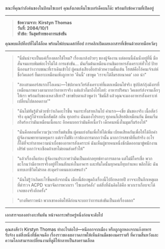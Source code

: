 ขณะที่คุณกำลังค้นของในป้อมไซเบอร์ คุณสังเกตเห็นไซเบอร์เด็คบนโต๊ะ พร้อมกับข้อความที่เปิดอยู่

---

> **ข้อความจาก: Kirstyn Thomas**  
> **วันที่: 2084/10/1**  
> **หัวข้อ: วันสุดท้ายของการแข่งขัน**

คุณพบแล็ปท็อปที่ไม่ได้ล็อค พร้อมไฟล์บนเดสก์ท็อป การคลิกเปิดเผยเอกสารที่เขียนด้วยลายมือหวัดๆ

---

> "นี่มันน่าจะเป็นแค่เรื่องตลกใช่ไหม? เรื่องแกล้งป่วยๆ ของผู้จัดงาน แต่ตอนนี้ฉันนั่งอยู่ที่นี่ มือสั่นจนแทบพิมพ์อะไรไม่ได้ การแข่งขัน... มันเริ่มต้นเหมือนงานชิมอาหารสังเคราะห์ทั่วไป ป้ายนีออนสว่างวาบขณะที่เราเดินเข้าไป ผู้คนส่งเสียงฮือฮาด้วยความตื่นเต้น โฮสต์คือไอ้คนเจ้าเล่ห์ชื่อวิคเตอร์ ยิ้มเยาะเหมือนเพิ่งถูกหวย 'คืนนี้' เขาพูด 'เราจะได้ลิ้มรสอนาคต' เออ น่า"

> "สองสามคอร์สแรกก็โอเคนะ—ไข่ปลาคาเวียร์สังเคราะห์ที่แตกเหมือนไข่จริง ซุปบิสก์กุ้งมังกรที่เหมือนภาพลวงตามากกว่าอาหารจริง แต่แล้วก็มาถึงไฮไลท์: อาหารปริศนา วิคเตอร์ส่งจานเล็กๆ ให้เรา พร้อมกับของเหลวสีเทา? เขาขยิบตาแล้วพูดว่า 'ชิมนี่สิ แล้วคุณจะมองอาหารสังเคราะห์เปลี่ยนไปตลอดกาล'"

> "ฉันไม่ทันรู้ตัวด้วยซ้ำว่าเกิดอะไรขึ้น จนกระทั่งสายเกินไป คำแรก—เชี่ย มันของจริง เนื้อสัตว์จริง คุณรู้ได้จากเนื้อสัมผัส กลิ่น ทุกอย่าง ฉันมองไปรอบๆ ทุกคนก็เสียสติเหมือนกัน มีคนเริ่มกรีดร้องว่ามันเหมือนเนื้อแกะ อีกคนบอกว่ามันคือเนื้อวัว เด็กคนหนึ่งในมุมเริ่มร้องไห้"

> "นั่นคือตอนที่ความวุ่นวายเริ่มต้นขึ้น ผู้คนแย่งกันเพื่อให้ได้เพิ่ม เบียดเสียดกันเพื่อให้ได้อีกคำ ผู้จัดงานพยายามหยุดเรา แต่เราไม่ฟัง เราต้องการมากกว่านั้น มากกว่ารสชาติที่แท้จริง อะไรก็ได้ที่จะทำลายความน่าเบื่อของอาหารสังเคราะห์ ฉันเห็นผู้ชายคนหนึ่งชักมีดออกมาขู่พนักงานเสิร์ฟ บอกว่าจะเชือดถ้าเขาไม่ยอมส่งครัวให้"

> "แล้วเรื่องก็แย่ลง ผู้จัดงานประกาศว่ามันเป็นแค่กลยุทธ์ทางการตลาด แต่ไม่มีใครเชื่อ พวกตะโกนว่ามีอาหารจริงอยู่ที่ไหนสักแห่งในอาคาร และทันใดนั้นทุกคนก็ทุบกำแพง พลิกโต๊ะ ฉันแทบเอาชีวิตไม่รอด สะดุดร่างคนและเศษแก้ว"

> "ฉันไม่รู้ว่าเกิดอะไรขึ้นหลังจากนั้น เมืองนี้ต้องพูดถึงเรื่องนี้ไปอีกหลายปี อาจจะเป็นอีกเหตุผลที่ตำรวจ ACPD จะมาจัดการพวกเรา 'ไซเบอร์คลั่ง' แต่สิ่งที่ฉันคิดได้คือ พวกเราเกือบจะได้เจอของจริงอีกครั้ง"

> "บางทีคราวหน้า พวกเขาคงคิดให้ดีก่อนจะบอกว่าการแข่งขันเป็นแค่เรื่องตลก"

---

เอกสารจบลงอย่างกะทันหัน หน้าจอกระพริบครู่หนึ่งก่อนจะดับไป

---

คุณสงสัยว่า Kirstyn Thomas ทำอะไรต่อไป—หนีออกจากเมือง หรือถูกลูกหลงจากแก๊งทหารรับจ้าง แต่สิ่งหนึ่งที่ชัดเจนคือ เรื่องราวของเธอวาดภาพให้เห็นด้านมืดของนครราตรี ที่ความสิ้นหวังและความโลภสามารถเปลี่ยนงานที่ดูดีให้กลายเป็นสงครามเลือด
